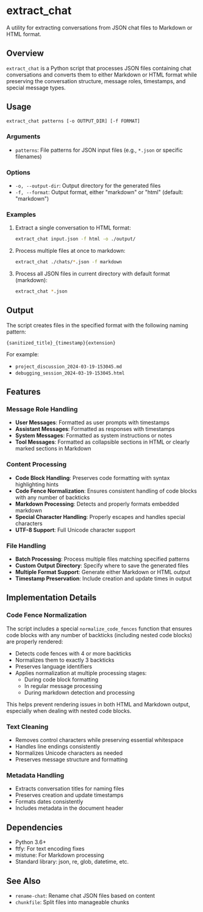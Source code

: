 # extract_chat

A utility for extracting conversations from JSON chat files to Markdown or HTML format.

## Overview

`extract_chat` is a Python script that processes JSON files containing chat conversations and converts them to either Markdown or HTML format while preserving the conversation structure, message roles, timestamps, and special message types.

## Usage

```bash
extract_chat patterns [-o OUTPUT_DIR] [-f FORMAT]
```

### Arguments

- `patterns`: File patterns for JSON input files (e.g., `*.json` or specific filenames)

### Options

- `-o, --output-dir`: Output directory for the generated files
- `-f, --format`: Output format, either "markdown" or "html" (default: "markdown")

### Examples

1. Extract a single conversation to HTML format:

    ```bash
    extract_chat input.json -f html -o ./output/
    ```

2. Process multiple files at once to markdown:

    ```bash
    extract_chat ./chats/*.json -f markdown
    ```

3. Process all JSON files in current directory with default format (markdown):

    ```bash
    extract_chat *.json
    ```

## Output

The script creates files in the specified format with the following naming pattern:

```
{sanitized_title}_{timestamp}{extension}
```

For example:
- `project_discussion_2024-03-19-153045.md`
- `debugging_session_2024-03-19-153045.html`

## Features

### Message Role Handling

- **User Messages**: Formatted as user prompts with timestamps
- **Assistant Messages**: Formatted as responses with timestamps
- **System Messages**: Formatted as system instructions or notes
- **Tool Messages**: Formatted as collapsible sections in HTML or clearly marked sections in Markdown

### Content Processing

- **Code Block Handling**: Preserves code formatting with syntax highlighting hints
- **Code Fence Normalization**: Ensures consistent handling of code blocks with any number of backticks
- **Markdown Processing**: Detects and properly formats embedded markdown
- **Special Character Handling**: Properly escapes and handles special characters
- **UTF-8 Support**: Full Unicode character support

### File Handling

- **Batch Processing**: Process multiple files matching specified patterns
- **Custom Output Directory**: Specify where to save the generated files
- **Multiple Format Support**: Generate either Markdown or HTML output
- **Timestamp Preservation**: Include creation and update times in output

## Implementation Details

### Code Fence Normalization

The script includes a special `normalize_code_fences` function that ensures code blocks with any number of backticks (including nested code blocks) are properly rendered:

- Detects code fences with 4 or more backticks
- Normalizes them to exactly 3 backticks
- Preserves language identifiers
- Applies normalization at multiple processing stages:
  - During code block formatting
  - In regular message processing
  - During markdown detection and processing

This helps prevent rendering issues in both HTML and Markdown output, especially when dealing with nested code blocks.

### Text Cleaning

- Removes control characters while preserving essential whitespace
- Handles line endings consistently
- Normalizes Unicode characters as needed
- Preserves message structure and formatting

### Metadata Handling

- Extracts conversation titles for naming files
- Preserves creation and update timestamps
- Formats dates consistently
- Includes metadata in the document header

## Dependencies

- Python 3.6+
- ftfy: For text encoding fixes
- mistune: For Markdown processing
- Standard library: json, re, glob, datetime, etc.

## See Also

- `rename-chat`: Rename chat JSON files based on content
- `chunkfile`: Split files into manageable chunks 